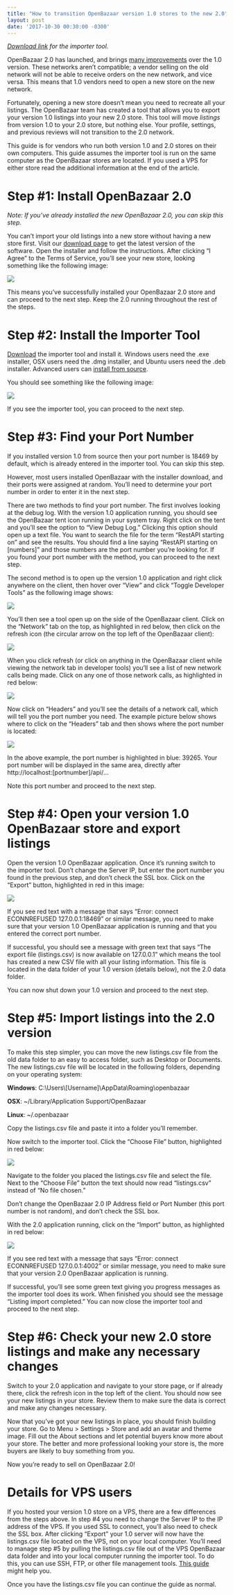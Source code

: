 ```yaml
---
title: "How to transition OpenBazaar version 1.0 stores to the new 2.0" 
layout: post
date: '2017-10-30 00:30:00 -0300'
---
```

        
_[Download link](https://github.com/OpenBazaar/ob2-importer/releases) for the importer tool._

OpenBazaar 2.0 has launched, and brings [many improvements](https://www.openbazaar.org/blog/8-reasons-openbazaar-2-0-better-1-0/) over the 1.0 version. These networks aren’t compatible; a vendor selling on the old network will not be able to receive orders on the new network, and vice versa. This means that 1.0 vendors need to open a new store on the new network.

Fortunately, opening a new store doesn’t mean you need to recreate all your listings. The OpenBazaar team has created a tool that allows you to export your version 1.0 listings into your new 2.0 store. This tool will move _listings_ from version 1.0 to your 2.0 store, but nothing else. Your profile, settings, and previous reviews will not transition to the 2.0 network.

This guide is for vendors who run both version 1.0 and 2.0 stores on their own computers. This guide assumes the importer tool is run on the same computer as the OpenBazaar stores are located. If you used a VPS for either store read the additional information at the end of the article.

Step #1: Install OpenBazaar 2.0
===============================

_Note: If you’ve already installed the new OpenBazaar 2.0, you can skip this step._

You can’t import your old listings into a new store without having a new store first. Visit our [download page](https://www.openbazaar.org/download/) to get the latest version of the software. Open the installer and follow the instructions. After clicking “I Agree” to the Terms of Service, you’ll see your new store, looking something like the following image:

![](Screenshot-from-2017-10-29-14-58-47-1024x652.png)

This means you’ve successfully installed your OpenBazaar 2.0 store and can proceed to the next step. Keep the 2.0 running throughout the rest of the steps.

Step #2: Install the Importer Tool
==================================

[Download](https://github.com/OpenBazaar/ob2-importer/releases) the importer tool and install it. Windows users need the .exe installer, OSX users need the .dmg installer, and Ubuntu users need the .deb installer. Advanced users can [install from source](https://github.com/OpenBazaar/ob2-importer).

You should see something like the following image:

![](obimporter-1024x794.png)

If you see the importer tool, you can proceed to the next step.

Step #3: Find your Port Number
==============================

If you installed version 1.0 from source then your port number is 18469 by default, which is already entered in the importer tool. You can skip this step.

However, most users installed OpenBazaar with the installer download, and their ports were assigned at random. You’ll need to determine your port number in order to enter it in the next step.

There are two methods to find your port number. The first involves looking at the debug log. With the version 1.0 application running, you should see the OpenBazaar tent icon running in your system tray. Right click on the tent and you’ll see the option to “View Debug Log.” Clicking this option should open up a text file. You want to search the file for the term “RestAPI starting on” and see the results. You should find a line saying “RestAPI starting on \[numbers\]” and those numbers are the port number you’re looking for. If you found your port number with the method, you can proceed to the next step.

The second method is to open up the version 1.0 application and right click anywhere on the client, then hover over “View” and click “Toggle Developer Tools” as the following image shows:

![](Screenshot-from-2017-10-30-16-20-39-1024x653.png)

You’ll then see a tool open up on the side of the OpenBazaar client. Click on the “Network” tab on the top, as highlighted in red below, then click on the refresh icon (the circular arrow on the top left of the OpenBazaar client):

![](networktab-1024x650.png)

When you click refresh (or click on anything in the OpenBazaar client while viewing the network tab in developer tools) you’ll see a list of new network calls being made. Click on any one of those network calls, as highlighted in red below:

![](Screenshot-from-2017-10-30-16-30-27-1024x646.png)

Now click on “Headers” and you’ll see the details of a network call, which will tell you the port number you need. The example picture below shows where to click on the “Headers” tab and then shows where the port number is located:

![](Screenshot-from-2017-10-30-16-43-33-1024x646.png)

In the above example, the port number is highlighted in blue: 39265. Your port number will be displayed in the same area, directly after http://localhost:\[portnumber\]/api/…

Note this port number and proceed to the next step.

Step #4: Open your version 1.0 OpenBazaar store and export listings
===================================================================

Open the version 1.0 OpenBazaar application. Once it’s running switch to the importer tool. Don’t change the Server IP, but enter the port number you found in the previous step, and don’t check the SSL box. Click on the “Export” button, highlighted in red in this image:

![](obimporter2-1024x794.png)

If you see red text with a message that says “Error: connect ECONNREFUSED 127.0.0.1:18469” or similar message, you need to make sure that your version 1.0 OpenBazaar application is running and that you entered the correct port number.

If successful, you should see a message with green text that says “The export file (listings.csv) is now available on 127.0.0.1” which means the tool has created a new CSV file with all your listing information. This file is located in the data folder of your 1.0 version (details below), not the 2.0 data folder.

You can now shut down your 1.0 version and proceed to the next step.

Step #5: Import listings into the 2.0 version
=============================================

To make this step simpler, you can move the new listings.csv file from the old data folder to an easy to access folder, such as Desktop or Documents. The new listings.csv file will be located in the following folders, depending on your operating system:

**Windows**: C:\\Users\\\[Username\]\\AppData\\Roaming\\openbazaar

**OSX**: ~/Library/Application Support/OpenBazaar

**Linux**: ~/.openbazaar

Copy the listings.csv file and paste it into a folder you’ll remember.

Now switch to the importer tool. Click the “Choose File” button, highlighted in red below:

![](obimporter3-1024x794.png)

Navigate to the folder you placed the listings.csv file and select the file. Next to the “Choose File” button the text should now read “listings.csv” instead of “No file chosen.”

Don’t change the OpenBazaar 2.0 IP Address field or Port Number (this port number is not random), and don’t check the SSL box.

With the 2.0 application running, click on the “Import” button, as highlighted in red below:

![](importer5.png)

If you see red text with a message that says “Error: connect ECONNREFUSED 127.0.0.1:4002” or similar message, you need to make sure that your version 2.0 OpenBazaar application is running.

If successful, you’ll see some green text giving you progress messages as the importer tool does its work. When finished you should see the message “Listing import completed.” You can now close the importer tool and proceed to the next step.

Step #6: Check your new 2.0 store listings and make any necessary changes
=========================================================================

Switch to your 2.0 application and navigate to your store page, or if already there, click the refresh icon in the top left of the client. You should now see your new listings in your store. Review them to make sure the data is correct and make any changes necessary.

Now that you’ve got your new listings in place, you should finish building your store. Go to Menu > Settings > Store and add an avatar and theme image. Fill out the About sections and let potential buyers know more about your store. The better and more professional looking your store is, the more buyers are likely to buy something from you.

Now you’re ready to sell on OpenBazaar 2.0!

Details for VPS users
=====================

If you hosted your version 1.0 store on a VPS, there are a few differences from the steps above. In step #4 you need to change the Server IP to the IP address of the VPS. If you used SSL to connect, you’ll also need to check the SSL box. After clicking “Export” your 1.0 server will now have the listings.csv file located on the VPS, not on your local computer. You’ll need to manage step #5 by pulling the listings.csv file out of the VPS OpenBazaar data folder and into your local computer running the importer tool. To do this, you can use SSH, FTP, or other file management tools. [This guide](https://www.digitalocean.com/community/tutorials/how-to-use-sftp-to-securely-transfer-files-with-a-remote-server) might help you.

Once you have the listings.csv file you can continue the guide as normal.